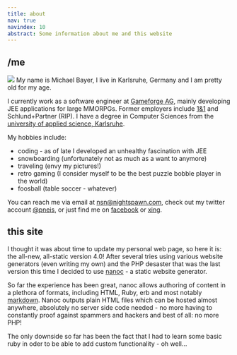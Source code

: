 ```yaml
--- 
title: about
nav: true
navindex: 10
abstract: Some information about me and this website
---
```



/me
---
<img src="/images/about/me.png" class="floatleft"/>
My name is Michael Bayer, I live in Karlsruhe, Germany and I am pretty old for my age.

I currently work as a software engineer at [Gameforge AG](http://corporate.gameforge.com/en/), mainly developing 
JEE applications for large MMORPGs. Former employers include [1&1](httt://einsundeins.com) and Schlund+Partner (RIP).
I have a degree in Computer Sciences from the [university of applied science, Karlsruhe](http://hs-karlsruhe.de/).

My hobbies include:

-   coding - as of late I developed an unhealthy fascination with JEE
-   snowboarding (unfortunately not as much as a want to anymore)
-   traveling (envy my pictures!)
-   retro gaming (I consider myself to be the best puzzle bobble player in the world)
-   foosball (table soccer - whatever)

You can reach me via email at [nsn@nightspawn.com](mailto:nsn@nightspawn.com), check out my twitter account
[@pneis](http://twitter.com/pneis), or just find me on [facebook](http://facebook.com) or [xing](http://xing.com).

this site
---------

I thought it was about time to update my personal web page, so here it is: the all-new, all-static version 4.0!
After several tries using various website generators (even writing my own) and the PHP desaster that was the last version
this time I decided to use [nanoc](http://nanoc.stoneship.org/ "nanoc homepage") - a static website generator.

So far the experience has been great, nanoc allows authoring of content in a plethora of formats, including HTML, Ruby, erb and 
most notably [markdown](http://daringfireball.net/projects/markdown/ "markdown"). Nanoc outputs plain HTML files which can be hosted
almost anywhere, absolutely no server side code needed - no more having to constantly proof against spammers and hackers and best of all: 
no more PHP!

The only downside so far has been the fact that I had to learn some basic ruby in oder to be able to add custom functionality - oh well...



